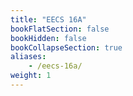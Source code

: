 ```yaml
---
title: "EECS 16A"
bookFlatSection: false
bookHidden: false
bookCollapseSection: true
aliases:
    - /eecs-16a/
weight: 1
---
```

